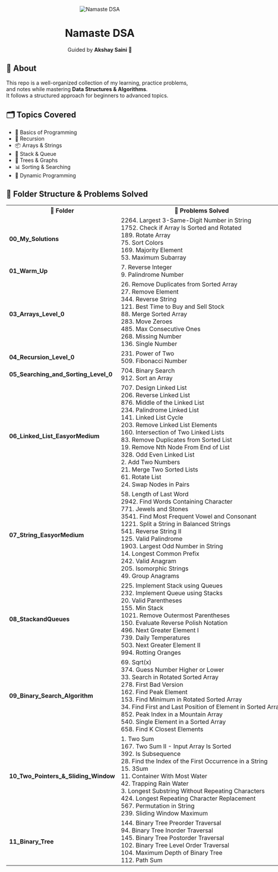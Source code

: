 <p align="center">
  <img src="https://do6gp1uxl3luu.cloudfront.net/banner+and+logos/namaste-dsa-banner.webp" alt="Namaste DSA">
</p>

<h1 align="center">Namaste DSA</h1>

<p align="center">
Guided by <strong>Akshay Saini</strong> 🚀
</p>

## 📌 About

This repo is a well-organized collection of my learning, practice problems, and notes while mastering **Data Structures & Algorithms**.  
It follows a structured approach for beginners to advanced topics.

## 🗂 Topics Covered

- 📖 Basics of Programming
- 🔄 Recursion
- 📦 Arrays & Strings
- 🧩 Stack & Queue
- 🌳 Trees & Graphs
- 📊 Sorting & Searching
- 🧮 Dynamic Programming

## 📂 Folder Structure & Problems Solved

<table style="width:100vw">
<tr>
<th >📁 Folder</th>
<th >📝 Problems Solved</th>
</tr>

<tr>
<td><b>00_My_Solutions</b></td>
<td>2264. Largest 3-Same-Digit Number in String <br> 1752. Check if Array Is Sorted and Rotated <br> 189. Rotate Array <br> 75. Sort Colors <br> 169. Majority Element <br> 53. Maximum Subarray </td>
</tr>

<tr>
<td><b>01_Warm_Up</b></td>
<td>7. Reverse Integer <br> 9. Palindrome Number</td>
</tr>

<tr>
<td><b>03_Arrays_Level_0</b></td>
<td>26. Remove Duplicates from Sorted Array <br> 27. Remove Element <br> 344. Reverse String <br> 121. Best Time to Buy and Sell Stock <br> 88. Merge Sorted Array <br> 283. Move Zeroes <br> 485. Max Consecutive Ones <br> 268. Missing Number <br> 136. Single Number</td>
</tr>

<tr>
<td><b>04_Recursion_Level_0</b></td>
<td>231. Power of Two <br> 509. Fibonacci Number</td>
</tr>

<tr>
<td><b>05_Searching_and_Sorting_Level_0</b></td>
<td>704. Binary Search <br> 912. Sort an Array</td>
</tr>

<tr>
<td><b>06_Linked_List_EasyorMedium</b></td>
<td>707. Design Linked List <br> 206. Reverse Linked List <br> 876. Middle of the Linked List <br> 234. Palindrome Linked List <br> 141. Linked List Cycle <br> 203. Remove Linked List Elements <br> 160. Intersection of Two Linked Lists <br> 83. Remove Duplicates from Sorted List <br> 19. Remove Nth Node From End of List <br> 328. Odd Even Linked List <br> 2. Add Two Numbers <br> 21. Merge Two Sorted Lists <br> 61. Rotate List <br> 24. Swap Nodes in Pairs</td>
</tr>

<tr>
<td><b>07_String_EasyorMedium</b></td>
<td>58. Length of Last Word <br> 2942. Find Words Containing Character <br> 771. Jewels and Stones <br> 3541. Find Most Frequent Vowel and Consonant <br> 1221. Split a String in Balanced Strings <br> 541. Reverse String II <br> 125. Valid Palindrome <br> 1903. Largest Odd Number in String <br> 14. Longest Common Prefix <br> 242. Valid Anagram <br> 205. Isomorphic Strings <br> 49. Group Anagrams</td>
</tr>

<tr>
<td><b>08_StackandQueues</b></td>
<td>225. Implement Stack using Queues <br> 232. Implement Queue using Stacks <br> 20. Valid Parentheses <br> 155. Min Stack <br> 1021. Remove Outermost Parentheses <br> 150. Evaluate Reverse Polish Notation <br> 496. Next Greater Element I <br> 739. Daily Temperatures <br> 503. Next Greater Element II <br> 994. Rotting Oranges
 </td> 
</tr>

<tr> 
<td><b>09_Binary_Search_Algorithm</b></td>
<td> 69. Sqrt(x) <br> 374. Guess Number Higher or Lower <br> 33. Search in Rotated Sorted Array <br> 278. First Bad Version <br> 
162. Find Peak Element <br> 153. Find Minimum in Rotated Sorted Array <br> 34. Find First and Last Position of Element in Sorted Array <br> 852. Peak Index in a Mountain Array <br> 540. Single Element in a Sorted Array <br> 658. Find K Closest Elements
 </td>
</tr>

<tr> 
<td><b>10_Two_Pointers_&_Sliding_Window</b></td>
<td> 1. Two Sum <br> 167. Two Sum II - Input Array Is Sorted <br> 392. Is Subsequence <br> 28. Find the Index of the First Occurrence in a String <br> 15. 3Sum <br> 11. Container With Most Water <br> 42. Trapping Rain Water <br> 3. Longest Substring Without Repeating Characters <br> 424. Longest Repeating Character Replacement <br> 567. Permutation in String <br> 239. Sliding Window Maximum

 </td>
</tr>

<tr> 
<td><b>11_Binary_Tree</b></td>
<td> 144. Binary Tree Preorder Traversal <br> 94. Binary Tree Inorder Traversal <br> 145. Binary Tree Postorder Traversal <br> 102. Binary Tree Level Order Traversal <br> 104. Maximum Depth of Binary Tree <br> 112. Path Sum </td> 
</tr>
</table>
